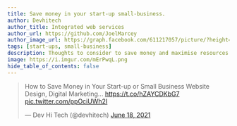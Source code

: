```yaml
---
title: Save money in your start-up small-business.
author: Devhitech
author_title: Integrated web services
author_url: https://github.com/JoelMarcey
author_image_url: https://graph.facebook.com/611217057/picture/?height=200&width=200
tags: [start-ups, small-business]
description: Thoughts to consider to save money and maximise resources in your startup/small business
image: https://i.imgur.com/mErPwqL.png
hide_table_of_contents: false
---
```

<blockquote class="twitter-tweet"><p lang="en" dir="ltr">How to Save Money in Your Start-up or Small Business Website Design, Digital Marketing... <a href="https://t.co/hZAYCDKbG7">https://t.co/hZAYCDKbG7</a> <a href="https://t.co/ppOciUWh2I">pic.twitter.com/ppOciUWh2I</a></p>&mdash; Dev Hi Tech (@devhitech) <a href="https://twitter.com/devhitech/status/1405900301152960514?ref_src=twsrc%5Etfw">June 18, 2021</a></blockquote> <script async src="https://platform.twitter.com/widgets.js" charset="utf-8"></script>
